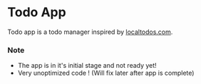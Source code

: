 Todo App
========

Todo app is a todo manager inspired by [localtodos.com](http://localtodos.com).

### Note ###

* The app is in it's initial stage and not ready yet!
* Very unoptimized code ! (Will fix later after app is complete)